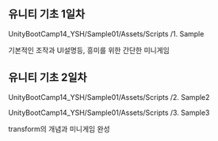 ## 유니티 기초 1일차
UnityBootCamp14_YSH/Sample01/Assets/Scripts
/1. Sample

기본적인 조작과 UI설명등, 흥미를 위한 간단한 미니게임

## 유니티 기초 2일차
UnityBootCamp14_YSH/Sample01/Assets/Scripts
/2. Sample2

UnityBootCamp14_YSH/Sample01/Assets/Scripts
/3. Sample3

transform의 개념과 미니게임 완성
